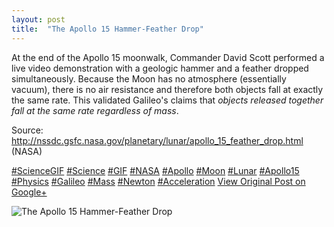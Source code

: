 ```yaml
---
layout: post
title:  "The Apollo 15 Hammer-Feather Drop"
---
```


At the end of the Apollo 15 moonwalk, Commander David Scott performed a live video demonstration with a geologic hammer and a feather dropped simultaneously. Because the Moon has no atmosphere (essentially vacuum), there is no air resistance and therefore both objects fall at exactly the same rate. This validated Galileo's claims that _objects released together fall at the same rate regardless of mass_.  
  
Source: <http://nssdc.gsfc.nasa.gov/planetary/lunar/apollo_15_feather_drop.html> (NASA)  
  
[#ScienceGIF](https://plus.google.com/s/%23ScienceGIF/posts) [#Science](https://plus.google.com/s/%23Science/posts) [#GIF](https://plus.google.com/s/%23GIF/posts) [#NASA](https://plus.google.com/s/%23NASA/posts) [#Apollo](https://plus.google.com/s/%23Apollo/posts) [#Moon](https://plus.google.com/s/%23Moon/posts) [#Lunar](https://plus.google.com/s/%23Lunar/posts) [#Apollo15](https://plus.google.com/s/%23Apollo15/posts) [#Physics](https://plus.google.com/s/%23Physics/posts) [#Galileo](https://plus.google.com/s/%23Galileo/posts) [#Mass](https://plus.google.com/s/%23Mass/posts) [#Newton](https://plus.google.com/s/%23Newton/posts) [#Acceleration](https://plus.google.com/s/%23Acceleration/posts)
[View Original Post on Google+](https://plus.google.com/+ColinSullender/posts/3wus9WZbUyD)

![The Apollo 15 Hammer-Feather Drop](https://i.imgur.com/MY2C7xR.gif)
